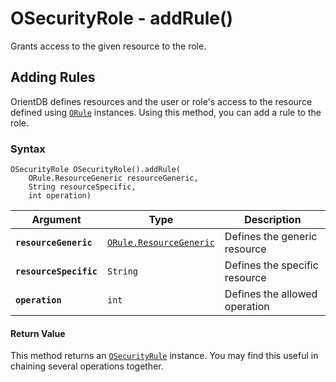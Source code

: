 
# OSecurityRole - addRule()

Grants access to the given resource to the role.

## Adding Rules

OrientDB defines resources and the user or role's access to the resource defined using [`ORule`](../ORule.md) instances.  Using this method, you can add a rule to the role.

### Syntax

```
OSecurityRole OSecurityRole().addRule(
	ORule.ResourceGeneric resourceGeneric,
	String resourceSpecific,
	int operation)
```

| Argument | Type | Description |
|---|---|---|
| **`resourceGeneric`** | [`ORule.ResourceGeneric`](../ORule.md) | Defines the generic resource |
| **`resourceSpecific`** | `String` | Defines the specific resource |
| **`operation`** | `int` | Defines the allowed operation |

#### Return Value

This method returns an [`OSecurityRule`](../OSecurityRole.md) instance.  You may find this useful in chaining several operations together.


